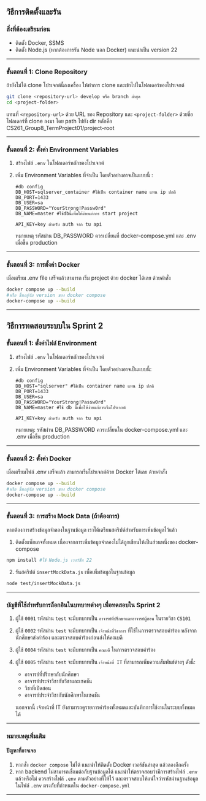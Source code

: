## วิธีการติดตั้งและรัน

### สิ่งที่ต้องเตรียมก่อน

- ติดตั้ง Docker, SSMS
- ติดตั้ง Node.js (หากต้องการรัน Node นอก Docker) แนะนำเป็น version 22

---

### ขั้นตอนที่ 1: Clone Repository

ถ้ายังไม่ได้ clone โปรเจกต์นี้ลงเครื่อง ให้ทำการ clone และเข้าไปในโฟลเดอร์ของโปรเจกต์

```bash
git clone <repository-url> develop หรือ branch ล่าสุด
cd <project-folder>
```

แทนที่ `<repository-url>` ด้วย URL ของ Repository และ `<project-folder>` ด้วยชื่อโฟลเดอร์ที่ clone ลงมา
โดย path ไปยัง dir หลักคือ CS261_Group8_TermProject01/project-root

---

### ขั้นตอนที่ 2: ตั้งค่า Environment Variables

1. สร้างไฟล์ `.env` ในโฟลเดอร์หลักของโปรเจกต์
2. เพิ่ม Environment Variables ที่จำเป็น โดยตัวอย่างอาจเป็นแบบนี้ :

   ```plaintext
   #db config
   DB_HOST=sqlserver_container #ใช้เป็น container name แทน ip ปกติ
   DB_PORT=1433
   DB_USER=sa
   DB_PASSWORD="YourStrong!Passw0rd"
   DB_NAME=master #ใช้dbนี้เพื่อให้ง่ายแก่การ start project

   API_KEY=key สำหรับ auth จาก tu api
   ```

   หมายเหตุ รหัสผ่าน DB_PASSWORD ควรเปลี่ยนที่ docker-compose.yml และ .env เมื่อขึ้น production

---

### ขั้นตอนที่ 3: การตั้งค่า Docker

เมื่อเตรียม .env file เสร็จแล้วสามารถ เริ่ม project ด้วย docker ได้เลย ด้วยคำสั่ง

```bash
docker compose up --build
#หรือ ขึ้นอยู่กับ version ของ docker compose
docker-compose up --build
```

---

## วิธีการทดสอบระบบใน Sprint 2

### ขั้นตอนที่ 1: ตั้งค่าไฟล์ Environment

1. สร้างไฟล์ `.env` ในโฟลเดอร์หลักของโปรเจกต์
2. เพิ่ม Environment Variables ที่จำเป็น โดยตัวอย่างอาจเป็นแบบนี้:

   ```plaintext
   #db config
   DB_HOST="sqlserver" #ใช้เป็น container name แทน ip ปกติ
   DB_PORT=1433
   DB_USER=sa
   DB_PASSWORD="YourStrong!Passw0rd"
   DB_NAME=master #ใช้ db นี้เพื่อให้ง่ายแก่การเริ่มโปรเจกต์

   API_KEY=key สำหรับ auth จาก tu api
   ```

   หมายเหตุ: รหัสผ่าน DB_PASSWORD ควรเปลี่ยนใน docker-compose.yml และ .env เมื่อขึ้น production

---

### ขั้นตอนที่ 2: ตั้งค่า Docker

เมื่อเตรียมไฟล์ .env เสร็จแล้ว สามารถเริ่มโปรเจกต์ด้วย Docker ได้เลย ด้วยคำสั่ง

```bash
docker compose up --build
#หรือ ขึ้นอยู่กับ version ของ docker compose
docker-compose up --build
```

---

### ขั้นตอนที่ 3: การสร้าง Mock Data (ถ้าต้องการ)

หากต้องการสร้างข้อมูลจำลองในฐานข้อมูล เราได้เตรียมสคริปต์สำหรับการเพิ่มข้อมูลไว้แล้ว

1. ติดตั้งแพ็กเกจทั้งหมด เนื่องจากการเพิ่มข้อมูลจำลองไม่ได้ถูกเขียนให้เป็นส่วนหนึ่งของ docker-compose

```bash
npm install #ใช้ Node.js เวอร์ชัน 22
```

2. รันสคริปต์ `insertMockData.js` เพื่อเพิ่มข้อมูลในฐานข้อมูล

```bash
node test/insertMockData.js
```

---

### บัญชีที่ใช้สำหรับการล็อกอินในบทบาทต่างๆ เพื่อทดสอบใน Sprint 2

1. ผู้ใช้ `0001` รหัสผ่าน `test` จะมีบทบาทเป็น `อาจารย์ที่ปรึกษาและอาจารย์ผู้สอน` ในรายวิชา `CS101`
2. ผู้ใช้ `0002` รหัสผ่าน `test` จะมีบทบาทเป็น `เจ้าหน้าที่วิชาการ` ที่ใช้ในการตรวจสอบคำร้อง หลังจากนักศึกษาส่งคำร้อง และตรวจสอบคำร้องก่อนส่งให้คณบดี
3. ผู้ใช้ `0004` รหัสผ่าน `test` จะมีบทบาทเป็น `คณบดี` ในการตรวจสอบคำร้อง
4. ผู้ใช้ `0005` รหัสผ่าน `test` จะมีบทบาทเป็น `เจ้าหน้าที่ IT` ที่สามารถเพิ่มความสัมพันธ์ต่างๆ ดังนี้:

   - อาจารย์ที่ปรึกษากับนักศึกษา
   - อาจารย์ประจำวิชากับวิชาและเซคชัน
   - วิชาที่เปิดสอน
   - อาจารย์ประจำวิชากับนักศึกษาในเซคชัน

   นอกจากนี้ เจ้าหน้าที่ IT ยังสามารถดูรายการคำร้องทั้งหมดและบันทึกการใช้งานในระบบทั้งหมดได้

---

### หมายเหตุเพิ่มเติม

#### ปัญหาที่อาจเจอ

1. หากสั่ง `docker compose` ไม่ได้ แนะนำให้ติดตั้ง Docker เวอร์ชันล่าสุด แล้วลองอีกครั้ง
2. หาก backend ไม่สามารถเชื่อมต่อกับฐานข้อมูลได้ แนะนำให้ตรวจสอบว่ามีการสร้างไฟล์ `.env` แล้วหรือไม่ ควรสร้างไฟล์ `.env` ตามตัวอย่างที่ให้ไว้ และตรวจสอบให้แน่ใจว่ารหัสผ่านฐานข้อมูลในไฟล์ `.env` ตรงกับที่กำหนดใน `docker-compose.yml`

---
